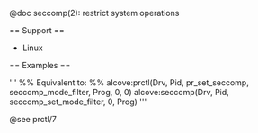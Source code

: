 @doc seccomp(2): restrict system operations

== Support ==

* Linux

== Examples ==

'''
%% Equivalent to:
%% alcove:prctl(Drv, Pid, pr_set_seccomp, seccomp_mode_filter, Prog, 0, 0)
alcove:seccomp(Drv, Pid, seccomp_set_mode_filter, 0, Prog)
'''

@see prctl/7
